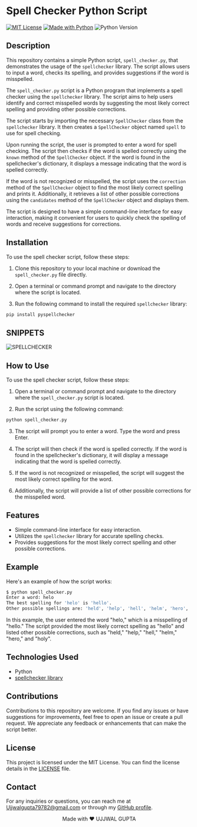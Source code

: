 
# Spell Checker Python Script

[![MIT License](https://img.shields.io/badge/License-MIT-blue.svg)](LICENSE)
[![Made with Python](https://img.shields.io/badge/Made%20with-Python-3776AB?style=for-the-badge&logo=python&logoColor=white)](https://www.python.org/)
![Python Version](https://img.shields.io/badge/Python-3.6%2B-blue)

## Description

This repository contains a simple Python script, `spell_checker.py`, that demonstrates the usage of the `spellchecker` library. The script allows users to input a word, checks its spelling, and provides suggestions if the word is misspelled.

The `spell_checker.py` script is a Python program that implements a spell checker using the `spellchecker` library. The script aims to help users identify and correct misspelled words by suggesting the most likely correct spelling and providing other possible corrections.

The script starts by importing the necessary `SpellChecker` class from the `spellchecker` library. It then creates a `SpellChecker` object named `spell` to use for spell checking.

Upon running the script, the user is prompted to enter a word for spell checking. The script then checks if the word is spelled correctly using the `known` method of the `SpellChecker` object. If the word is found in the spellchecker's dictionary, it displays a message indicating that the word is spelled correctly.

If the word is not recognized or misspelled, the script uses the `correction` method of the `SpellChecker` object to find the most likely correct spelling and prints it. Additionally, it retrieves a list of other possible corrections using the `candidates` method of the `SpellChecker` object and displays them.

The script is designed to have a simple command-line interface for easy interaction, making it convenient for users to quickly check the spelling of words and receive suggestions for corrections.

## Installation

To use the spell checker script, follow these steps:

1. Clone this repository to your local machine or download the `spell_checker.py` file directly.

2. Open a terminal or command prompt and navigate to the directory where the script is located.

3. Run the following command to install the required `spellchecker` library:
```bash
pip install pyspellchecker
```
## SNIPPETS

![SPELLCHECKER](https://github.com/UjjwalGupta007/BHARATINTERN2.0/assets/97983333/a3a1e6c9-ef84-4348-8400-99eac0fb11fa)





## How to Use

To use the spell checker script, follow these steps:

1. Open a terminal or command prompt and navigate to the directory where the `spell_checker.py` script is located.

2. Run the script using the following command:

```bash
python spell_checker.py
```

3. The script will prompt you to enter a word. Type the word and press Enter.

4. The script will then check if the word is spelled correctly. If the word is found in the spellchecker's dictionary, it will display a message indicating that the word is spelled correctly.

5. If the word is not recognized or misspelled, the script will suggest the most likely correct spelling for the word.

6. Additionally, the script will provide a list of other possible corrections for the misspelled word.

## Features

- Simple command-line interface for easy interaction.
- Utilizes the `spellchecker` library for accurate spelling checks.
- Provides suggestions for the most likely correct spelling and other possible corrections.

## Example

Here's an example of how the script works:

```bash
$ python spell_checker.py
Enter a word: helo
The best spelling for 'helo' is 'hello'.
Other possible spellings are: 'held', 'help', 'hell', 'helm', 'hero', 'holy'.
```

In this example, the user entered the word "helo," which is a misspelling of "hello." The script provided the most likely correct spelling as "hello" and listed other possible corrections, such as "held," "help," "hell," "helm," "hero," and "holy".

## Technologies Used

- Python
- [spellchecker library](https://pypi.org/project/pyspellchecker/)

## Contributions

Contributions to this repository are welcome. If you find any issues or have suggestions for improvements, feel free to open an issue or create a pull request. We appreciate any feedback or enhancements that can make the script better.

## License

This project is licensed under the MIT License. You can find the license details in the [LICENSE](LICENSE) file.

## Contact

For any inquiries or questions, you can reach me at Ujjwalgupta79782@gmail.com or through my [GitHub profile](https://github.com/Ujjwalgupta007).

<p align="center">
  Made with ❤️ UJJWAL GUPTA
</p>

